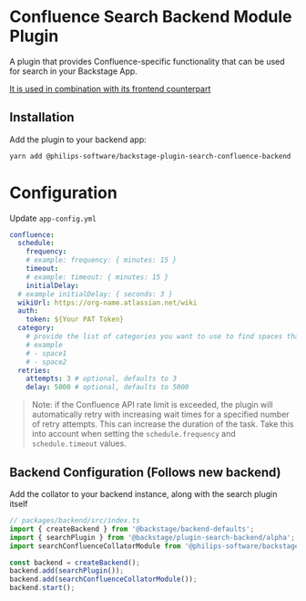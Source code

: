# Confluence Search Backend Module Plugin

A plugin that provides Confluence-specific functionality that can be used for search in your Backstage App.

[It is used in combination with its frontend counterpart](../search-confluence-frontend)

## Installation

Add the plugin to your backend app:

```sh
yarn add @philips-software/backstage-plugin-search-confluence-backend
```

# Configuration

Update `app-config.yml`

```yaml
confluence:
  schedule:
    frequency:
    # example: frequency: { minutes: 15 }
    timeout:
    # example: timeout: { minutes: 15 }
    initialDelay:
  # example initialDelay: { seconds: 3 }
  wikiUrl: https://org-name.atlassian.net/wiki
  auth:
    token: ${Your PAT Token}
  category:
    # provide the list of categories you want to use to find spaces that will be indexed
    # example
    # - space1
    # - space2
  retries:
    attempts: 3 # optional, defaults to 3
    delay: 5000 # optional, defaults to 5000
```

> Note: if the Confluence API rate limit is exceeded, the plugin will automatically retry with increasing wait times for a specified number of retry attempts. This can increase the duration of the task. Take this into account when setting the `schedule.frequency` and `schedule.timeout` values.

## Backend Configuration (Follows new backend)

Add the collator to your backend instance, along with the search plugin itself

```typescript
// packages/backend/src/index.ts
import { createBackend } from '@backstage/backend-defaults';
import { searchPlugin } from '@backstage/plugin-search-backend/alpha';
import searchConfluenceCollatorModule from '@philips-software/backstage-plugin-search-confluence-backend'; // confluence backend collator

const backend = createBackend();
backend.add(searchPlugin());
backend.add(searchConfluenceCollatorModule());
backend.start();
```
